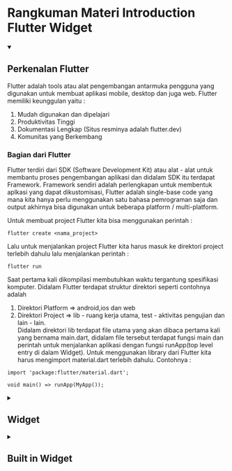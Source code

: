 # Rangkuman Materi Introduction Flutter Widget

<details open>
<summary>

## Perkenalan Flutter

</summary>
Flutter adalah tools atau alat pengembangan antarmuka pengguna yang digunakan untuk membuat aplikasi mobile, desktop dan juga web. Flutter memiliki keunggulan yaitu : <br>

1. Mudah digunakan dan dipelajari <br>
2. Produktivitas Tinggi <br>
3. Dokumentasi Lengkap (Situs resminya adalah flutter.dev) <br>
4. Komunitas yang Berkembang <br>

### Bagian dari Flutter <br>

Flutter terdiri dari SDK (Software Development Kit) atau alat - alat untuk membantu proses pengembangan aplikasi dan didalam SDK itu terdapat Framework. Framework sendiri adalah perlengkapan untuk membentuk aplkasi yang dapat dikustomisasi, Flutter adalah single-base code yang mana kita hanya perlu menggunakan satu bahasa pemrograman saja dan output akhirnya bisa digunakan untuk beberapa platform / multi-platform. <br>

Untuk membuat project Flutter kita bisa menggunakan perintah : <br>

```
flutter create <nama_project>
```

Lalu untuk menjalankan project Flutter kita harus masuk ke direktori project terlebih dahulu lalu menjalankan perintah : <br>

```
flutter run
```

Saat pertama kali dikompilasi membutuhkan waktu tergantung spesifikasi komputer. Didalam Flutter terdapat struktur direktori seperti contohnya adalah <br>
1. Direktori Platform => android,ios dan web <br>
2. Direktori Project => lib - ruang kerja utama, test - aktivitas pengujian dan lain - lain. <br>
Didalam direktori lib terdapat file utama yang akan dibaca pertama kali yang bernama main.dart, didalam file tersebut terdapat fungsi main dan perintah untuk menjalankan aplikasi dengan fungsi runApp(top level entry di dalam Widget). Untuk menggunakan library dari Flutter kita harus mengimport material.dart terlebih dahulu. Contohnya : 

```
import 'package:flutter/material.dart';

void main() => runApp(MyApp());
```

</details>

<details>
<summary>

## Widget

</summary>
Sebagian besar aplikasi yang dibuat terdiri dari widget - widget, widget ini digunakan untuk membentuk antarmuka (UI) pada aplikasi kita. Widget merupakan sebuah blueprint atau class yang dimana widget dapat terdiri dari beberapa widget lainnya. Ada dua jenis Widget : <br>

### Stateless Widget

Stateless Widget tidak bergantung pada perubahan data dimana widget ini tidak memiliki internal state dan hanya sekali saja dibuild. Stateless Widget hanya fokus pada tampilan yang tidak akan memiliki perubahan dan widget ini dibuat dengan extends pada class StatelessWidget. Apabila aplikasi kita hanya menampilkan static text maka kita bisa menggunakan Stateless widget saja. Untuk membuat Stateless Widget kita hanya perlu mengetikkan 'stl' pada keyboard lalu nanti terdapat shortcut yang akan membuatkan class Stateless Widget kita. Atau jika ingin mengetik, bisa mengetikkan seperti berikut : <br>

```
class MyWidget extends StatelessWidget{
    const MyWidget({Key? key}) : super(key: key);

    @override
    Widget build(BuildContext context){
        return const MaterialApp(
            home: Scaffold(
                body: Text('Selamat datang di Flutter'),
            ),
        );
    }
}
```

### Stateful Widget

Mementingkan pada perubahan data dimana kita ingin bagian dari widget kita berubah secara dinamis. Stateful widget dibuat dengan extends pada class StatefulWidget dan di dalam satu widget menggunakan dua class (widget dan juga state). Sama seperti StatelessWidget, di widget ini kita juga bisa langsung mengetikkan 'stl' di keyboard dan memilih StatefulWidget agar widget bisa terbuat secara otomatis. Namun apabila ingin mengetikkan manual, bisa dengan cara : <br>

```
class MyWidget extends StatefulWidget{
    const MyWidget({Key? key}) : super(key: key);

    @override
    createState() => MyWidgetState();
}

class MyWidgetState extends State<MyWidget>{
    @override
    Widget build(BuildContext context){
        return const MaterialApp(
            home: Scaffold(
                body: Text('Selamat datang di Flutter'),
            ),
        );
    }
}
```

</details>

<details>
<summary>

## Built in Widget

</summary>

Widget yang dapat langsung digunakan dan sudah terinstall bersama Flutter atau bawaan dari Flutter itu sendiri. Contohnya ada MaterialApp, Extend, Text dan lain lain. MaterialApp merupakan komponen penting yang terdapat di dalam Flutter karena widget ini berfungsi untuk membangun aplikasi dengan desain material. Selanjutnya ada Scaffold, digunakan untuk membuat sebuah halaman. Lalu ada AppBar, widget ini digunakan untuk membentuk application bar yang terletak pada bagian atas halaman. Ada widget Text untuk menampilkan teks.

</details>